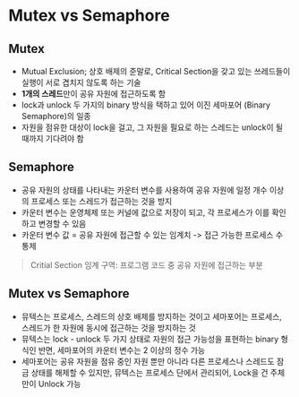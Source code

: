 ﻿# Mutex vs Semaphore
## Mutex
- Mutual Exclusion; 상호 배제의 준말로, Critical Section을 갖고 있는 쓰레드들이 실행이 서로 겹치지 않도록 하는 기술
- **1개의 스레드**만이 공유 자원에 접근하도록 함
- lock과 unlock 두 가지의 binary 방식을 택하고 있어 이진 세마포어 (Binary Semaphore)의 일종
- 자원을 점유한 대상이 lock을 걸고, 그 자원을 필요로 하는 스레드는 unlock이 될 때까지 기다려야 함
## Semaphore
- 공유 자원의 상태를 나타내는 카운터 변수를 사용하여 공유 자원에 일정 개수 이상의 프로세스 또는 스레드가 접근하는 것을 방지
- 카운터 변수는 운영체제 또는 커널에 값으로 저장이 되고, 각 프로세스가 이를 확인하고 변경할 수 있음
- 카운터 변수 값 = 공유 자원에 접근할 수 있는 임계치 -> 접근 가능한 프로세스 수 통제
> Critial Section
> 임계 구역: 프로그램 코드 중 공유 자원에 접근하는 부분
## Mutex vs Semaphore
- 뮤텍스는 프로세스, 스레드의 상호 배제를 방지하는 것이고 세마포어는 프로세스, 스레드가 한 자원에 동시에 접근하는 것을 방지하는 것
- 뮤텍스는 lock - unlock 두 가지 상태로 자원의 접근 가능성을 표현하는 binary 형식인 반면, 세마포어의 카운터 변수는 2 이상의 정수 가능
- 세마포어는 공유 자원을 점유 중인 자원 뿐만 아니라 다른 프로세스나 스레드도 잠금 상태를 해제할 수 있지만, 뮤텍스는 프로세스 단에서 관리되어, Lock을 건 주체만이 Unlock 가능 
